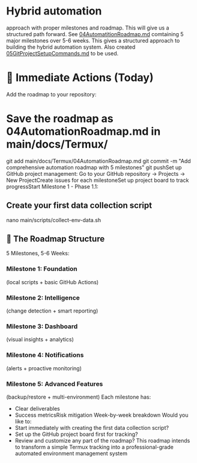 # Hybrid automation
approach with proper milestones and roadmap. This will give us a structured path forward.
See [04AutomatitionRoadmap.md]()  comtaining 5 major milestones over 5-6 weeks. This gives a structured approach to building the hybrid automation system.
Also created [05GitProjectSetupCommands.md]() to be used.

# 🎯 Immediate Actions (Today)
Add the roadmap to your repository:
# Save the roadmap as 04AutomationRoadmap.md in main/docs/Termux/
git add main/docs/Termux/04AutomationRoadmap.md
git commit -m "Add comprehensive automation roadmap with 5 milestones"
git pushSet up GitHub project management:
Go to your GitHub repository → Projects → New ProjectCreate issues for each milestoneSet up project board to track progressStart Milestone 1 - Phase 1.1:
## Create your first data collection script
nano main/scripts/collect-env-data.sh

## 🚀 The Roadmap Structure
5 Milestones, 5-6 Weeks:
### Milestone 1: Foundation
(local scripts + basic GitHub Actions)
### Milestone 2: Intelligence
(change detection + smart reporting)
### Milestone 3: Dashboard
(visual insights + analytics)
### Milestone 4: Notifications
(alerts + proactive monitoring)
### Milestone 5: Advanced Features
(backup/restore + multi-environment)
Each milestone has:
- Clear deliverables
- Success metricsRisk mitigation Week-by-week breakdown
Would you like to:
- Start immediately with creating the first data collection script?
- Set up the GitHub project board first for tracking?
- Review and customize any part of the roadmap?
This roadmap intends to transform a simple Termux tracking into a professional-grade automated environment management system
